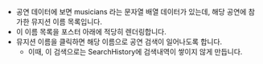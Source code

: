 - 공연 데이터에 보면 musicians 라는 문자열 배열 데이터가 있는데, 해당 공연에 참가한 뮤지션 이름 목록입니다.
- 이 이름 목록을 포스터 아래에 적당히 렌더링합니다.
- 뮤지션 이름을 클릭하면 해당 이름으로 공연 검색이 일어나도록 합니다.
  - 이때, 이 검색으로는 SearchHistory에 검색내역이 쌓이지 않게 만듭니다. 